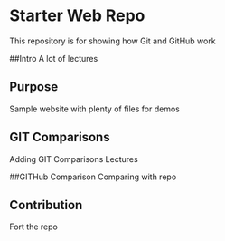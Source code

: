 # Starter Web Repo

This repository is for showing how Git and GitHub work

##Intro
A lot of lectures

## Purpose

Sample website with plenty of files for demos

## GIT Comparisons
Adding GIT Comparisons Lectures

##GITHub Comparison
Comparing with repo

## Contribution
Fort the repo